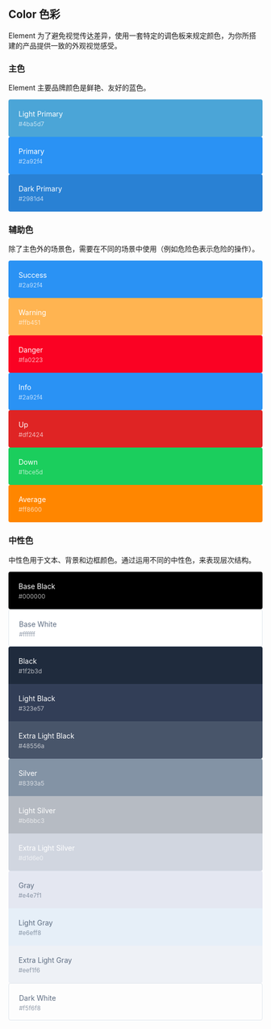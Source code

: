 <style>
  .demo-color-box {
    border-radius: 4px;
    padding: 20px;
    height: 74px;
    box-sizing: border-box;
    color: #fff;
    font-size: 14px;

    & .value {
      font-size: 12px;
      opacity: 0.69;
      line-height: 24px;
    }
  }
  .demo-color-box-group {
    .demo-color-box {
      border-radius: 0;
    }
    .demo-color-box:first-child {
      border-radius: 4px 4px 0 0;
    }
    .demo-color-box:last-child {
      border-radius: 0 0 4px 4px;
    }
  }

  .bg-primary-light {
    background-color: #4ba5d7;
  }
  .bg-primary {
    background-color: #2a92f4;
  }
  .bg-primary-dark {
    background-color: #2981d4;
  }

  .bg-success {
    background-color: #2a92f4;
  }
  .bg-warning {
    background-color: #ffb451;
  }
  .bg-danger {
    background-color: #fa0223;
  }
  .bg-info {
    background-color: #2a92f4;
  }
  .bg-up {
    background-color: #df2424;
  }
  .bg-down {
    background-color: #1bce5d;
  }
  .bg-average {
    background-color: #ff8600;
  }

  .bg-base-black {
    background-color: #000000;
  }
  .bg-base-white {
    background-color: #ffffff;
  }

  .bg-black {
    background-color: #1f2b3d;
  }
  .bg-black-light {
    background-color: #323e57;
  }
  .bg-black-lighter {
    background-color: #48556a;
  }

  .bg-silver {
    background-color: #8393a5;
  }
  .bg-silver-light {
    background-color: #b6bbc3;
  }
  .bg-silver-lighter {
    background-color: #d1d6e0;
  }

  .bg-gray {
    background-color: #e4e7f1;
  }
  .bg-gray-light {
    background-color: #e6eff8;
  }
  .bg-gray-lighter {
    background-color: #eef1f6;
  }

  .bg-white-dark {
    background-color: #f5f6f8;
  }

  .color-gray {
    color: #5e6d82;
  }
</style>

## Color 色彩

Element 为了避免视觉传达差异，使用一套特定的调色板来规定颜色，为你所搭建的产品提供一致的外观视觉感受。

### 主色

Element 主要品牌颜色是鲜艳、友好的蓝色。

<el-row :gutter="12">
  <el-col :span="8">
    <div class="demo-color-box bg-primary-light">Light Primary<div class="value">#4ba5d7</div></div>
  </el-col>
  <el-col :span="8">
    <div class="demo-color-box bg-primary">Primary<div class="value">#2a92f4</div></div>
  </el-col>
  <el-col :span="8">
    <div class="demo-color-box bg-primary-dark">Dark Primary<div class="value">#2981d4</div></div>
  </el-col>
</el-row>

### 辅助色

除了主色外的场景色，需要在不同的场景中使用（例如危险色表示危险的操作）。

<el-row :gutter="12" style="margin-bottom: 5px;">
  <el-col :span="6">
    <div class="demo-color-box bg-success">Success<div class="value">#2a92f4</div></div>
  </el-col>
  <el-col :span="6">
    <div class="demo-color-box bg-warning">Warning<div class="value">#ffb451</div></div>
  </el-col>
  <el-col :span="6">
    <div class="demo-color-box bg-danger">Danger<div class="value">#fa0223</div></div>
  </el-col>
</el-row>
<el-row :gutter="12">
  <el-col :span="6">
    <div class="demo-color-box bg-info">Info<div class="value">#2a92f4</div></div>
  </el-col>
  <el-col :span="6">
    <div class="demo-color-box bg-up">Up<div class="value">#df2424</div></div>
  </el-col>
  <el-col :span="6">
    <div class="demo-color-box bg-down">Down<div class="value">#1bce5d</div></div>
  </el-col>
  <el-col :span="6">
    <div class="demo-color-box bg-average">Average<div class="value">#ff8600</div></div>
  </el-col>
</el-row>

### 中性色

中性色用于文本、背景和边框颜色。通过运用不同的中性色，来表现层次结构。

<el-row :gutter="12" style="margin-bottom: 5px;">
  <el-col :span="6">
    <div class="demo-color-box bg-base-black">Base Black<div class="value">#000000</div></div>
  </el-col>
  <el-col :span="6">
    <div class="demo-color-box color-gray bg-base-white" style="border: 1px solid rgb(224, 230, 237);">Base White<div class="value">#ffffff</div></div>
  </el-col>
</el-row>
<el-row :gutter="12" style="margin-bottom: 5px;">
  <el-col :span="6">
    <div class="demo-color-box-group">
      <div class="demo-color-box bg-black">Black<div class="value">#1f2b3d</div></div>
      <div class="demo-color-box bg-black-light">Light Black<div class="value">#323e57</div></div>
      <div class="demo-color-box bg-black-lighter">Extra Light Black<div class="value">#48556a</div></div>
    </div>
  </el-col>
  <el-col :span="6">
    <div class="demo-color-box-group">
      <div class="demo-color-box bg-silver">Silver<div class="value">#8393a5</div></div>
      <div class="demo-color-box bg-silver-light">Light Silver<div class="value">#b6bbc3</div></div>
      <div class="demo-color-box bg-silver-lighter">Extra Light Silver<div class="value">#d1d6e0</div></div>
    </div>
  </el-col>
  <el-col :span="6">
    <div class="demo-color-box-group">
      <div class="demo-color-box color-gray bg-gray">Gray<div class="value">#e4e7f1</div></div>
      <div class="demo-color-box color-gray bg-gray-light">Light Gray<div class="value">#e6eff8</div></div>
      <div class="demo-color-box color-gray bg-gray-lighter">Extra Light Gray<div class="value">#eef1f6</div></div>
    </div>
  </el-col>
</el-row>
<el-row :gutter="12">
  <el-col :span="6">
    <div class="demo-color-box color-gray bg-dark-white" style="border: 1px solid rgb(224, 230, 237);">Dark White<div class="value">#f5f6f8</div></div>
  </el-col>
</el-row>

